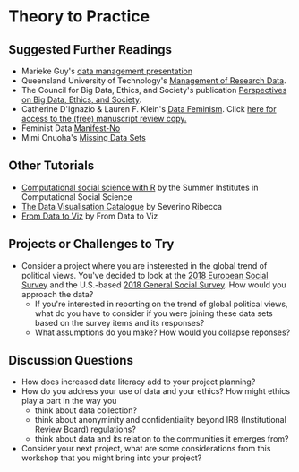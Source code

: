 # Theory to Practice

## Suggested Further Readings

- Marieke Guy's [data management presentation](https://www.slideshare.net/MariekeGuy/bridging-the-gap-between-researchers-and-research-data-management)
- Queensland University of Technology's [Management of Research Data](http://www.mopp.qut.edu.au/D/D_02_08.jsp).
- The Council for Big Data, Ethics, and Society's publication [Perspectives on Big Data, Ethics, and Society](https://bdes.datasociety.net/council-output/perspectives-on-big-data-ethics-and-society/).
- Catherine D'Ignazio & Lauren F. Klein's [Data Feminism](https://data-feminism.mitpress.mit.edu/). Click [here for access to the (free) manuscript review copy.](https://mitpressonpubpub.mitpress.mit.edu/data-feminism)
- Feminist Data [Manifest-No](https://www.manifestno.com) 
- Mimi Onuoha's [Missing Data Sets](https://github.com/MimiOnuoha/missing-datasets)

## Other Tutorials

- [Computational social science with R](https://compsocialscience.github.io/summer-institute/curriculum#day_2) by the Summer Institutes in Computational Social Science
- [The Data Visualisation Catalogue](https://datavizcatalogue.com/search.html) by Severino Ribecca
- [From Data to Viz](https://www.data-to-viz.com/) by From Data to Viz

## Projects or Challenges to Try

- Consider a project where you are insterested in the global trend of political views. You've decided to look at the [2018 European Social Survey](http://nesstar.ess.nsd.uib.no/webview/index.jsp?v=2&previousmode=table&regMod=corr&submode=variable&analysismode=table&study=http%3A%2F%2F129.177.90.83%3A80%2Fobj%2FfStudy%2FESS9e02.0&gs=undefined&variable=http%3A%2F%2F129.177.90.83%3A80%2Fobj%2FfVariable%2FESS9e02.0_V93&mode=documentation&top=yes) and the U.S.-based [2018 General Social Survey](https://gssdataexplorer.norc.org/variables/vfilter?utf8=%E2%9C%93&user_search_id=&state_id=&search_type=&keyword=politic&doslider=0&yrmin=1972&yrmax=2018&years=2018&subjects=&ssearch=&commit=SEARCH). How would you approach the data? 
    - If you're interested in reporting on the trend of global political views, what do you have to consider if you were joining these data sets based on the survey items and its responses? 
    - What assumptions do you make? How would you collapse reponses? 

## Discussion Questions

- How does increased data literacy add to your project planning? 
- How do you address your use of data and your ethics? How might ethics play a part in the way you
    - think about data collection?
    - think about anonyminity and confidentiality beyond IRB (Institutional Review Board) regulations?
    - think about data and its relation to the communities it emerges from?
- Consider your next project, what are some considerations from this workshop that you might bring into your project?

